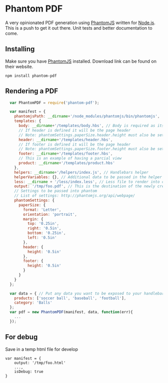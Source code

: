 # Phantom PDF

A very opinionated PDF generation using [PhantomJS](http://phantomjs.org/) written for [Node.js](http://nodejs.org/). This is a push to get it out there. Unit tests and better documentation to come.

## Installing

  Make sure you have [PhantomJS](http://phantomjs.org/) installed. Download link can be found on their website.

    npm install phantom-pdf

## Rendering a PDF

```javascript
  var PhantomPDF = require('phantom-pdf');

  var manifest = {
    phantomjsPath: __dirname+'/node_modules/phantomjs/bin/phantomjs',
    templates: {
      body: __dirname+'/templates/body.hbs', // Body is required as its the entry point
      // If header is defined it will be the page header
      // Note: phantomSettings.paperSize.header.height must also be set
      header: __dirname+'/templates/header.hbs',
      // If footer is defined it will be the page header
      // Note: phantomSettings.paperSize.footer.height must also be set
      footer: __dirname+'/templates/footer.hbs',
      // This is an example of having a parcial view
      product: __dirname+'/templates/product.hbs'
    },
    helpers: __dirname+'/helpers/index.js', // Handlebars helper
    helperVariables: {}, // Additional data to be passed in the helper such as local
    less: __dirname + '/less/index.less', // Less file to render into css
    output: '/tmp/foo.pdf', // This is the destination of the newly created PDF
    // Settings to be passed into phantom
    // List of settings: http://phantomjs.org/api/webpage/
    phantomSettings: {
      paperSize: {
        format: 'Letter',
        orientation: 'portrait',
        margin: {
          top: '0.25in',
          right: '0.5in',
          bottom: '0.25in',
          left: '0.5in'
        },
        header: {
          height: '0.5in'
        },
        footer: {
          height: '0.5in'
        }
      }
    }
  };

  var data = { // Put any data you want to be exposed to your handlebars template
    products: ['soccer ball', 'baseball', 'football'],
    category: 'Balls'
  };
  var pdf = new PhantomPDF(manifest, data, function(err){
    ...
  });
```

## For debug
Save in a temp html file for develop

```
var manifest = {
    output: '/tmp/foo.html'
    ...,
    isDebug: true
}
```

